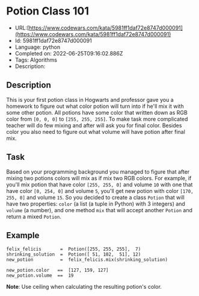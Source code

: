 # Potion Class 101

 - URL:[https://www.codewars.com/kata/5981ff1daf72e8747d000091](https://www.codewars.com/kata/5981ff1daf72e8747d000091)
 - Id: 5981ff1daf72e8747d000091
 - Language: python
 - Completed on: 2022-06-25T09:16:02.886Z
 - Tags: Algorithms
 - Description:
## Description

This is your first potion class in Hogwarts and professor gave you a homework to figure out what color potion will turn into if he'll mix it with some other potion. All potions have some color that written down as RGB color from `[0, 0, 0]` to `[255, 255, 255]`. To make task more complicated teacher will do few mixing and after will ask you for final color. Besides color you also need to figure out what volume will have potion after final mix.

## Task

Based on your programming background you managed to figure that after mixing two potions colors will mix as if mix two RGB colors. For example, if you'll mix potion that have color `[255, 255, 0]` and volume `10` with one that have color `[0, 254, 0]` and volume `5`, you'll get new potion with color `[170, 255, 0]` and volume `15`. So you decided to create a class `Potion` that will have two properties: `color` (a list (a tuple in Python) with 3 integers) and `volume` (a number), and one method `mix` that will accept another `Potion` and return a mixed `Potion`.

## Example

```
felix_felicis       =  Potion([255, 255, 255],  7)
shrinking_solution  =  Potion([ 51, 102,  51], 12)
new_potion          =  felix_felicis.mix(shrinking_solution)

new_potion.color   ==  [127, 159, 127]
new_potion.volume  ==  19
```

**Note**: Use ceiling when calculating the resulting potion's color.
